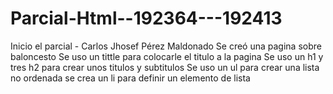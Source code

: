 # Parcial-Html--192364---192413
Inicio el parcial - Carlos Jhosef Pérez Maldonado
 Se creó una pagina sobre baloncesto 
 Se uso un tittle para colocarle el titulo a la pagina 
 Se uso un h1 y tres h2 para crear unos titulos y subtitulos
 Se uso un ul para crear una lista no ordenada
 se crea un li para definir un elemento de lista